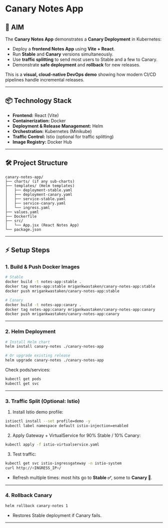 
# Canary Notes App

## **🚀 AIM**

The **Canary Notes App** demonstrates a **Canary Deployment** in Kubernetes:

* Deploy a **frontend Notes App** using **Vite + React**.
* Run **Stable** and **Canary** versions simultaneously.
* Use **traffic splitting** to send most users to Stable and a few to Canary.
* Demonstrate **safe deployment** and **rollback** for new releases.

This is a **visual, cloud-native DevOps demo** showing how modern CI/CD pipelines handle incremental releases.

---

## **📦 Technology Stack**

* **Frontend:** React (Vite)
* **Containerization:** Docker
* **Deployment & Release Management:** Helm
* **Orchestration:** Kubernetes (Minikube)
* **Traffic Control:** Istio (optional for traffic splitting)
* **Image Registry:** Docker Hub

---

## **🛠 Project Structure**

```
canary-notes-app/
├── charts/ (if any sub-charts)
├── templates/ (Helm templates)
│   ├── deployment-stable.yaml
│   ├── deployment-canary.yaml
│   ├── service-stable.yaml
│   ├── service-canary.yaml
│   └── ingress.yaml
├── values.yaml
├── Dockerfile
├── src/
│   └── App.jsx (React Notes App)
└── package.json
```

---

## **⚡ Setup Steps**

### **1. Build & Push Docker Images**

```bash
# Stable
docker build -t notes-app:stable .
docker tag notes-app:stable mrigankwastaken/canary-notes-app:stable
docker push mrigankwastaken/canary-notes-app:stable

# Canary
docker build -t notes-app:canary .
docker tag notes-app:canary mrigankwastaken/canary-notes-app:canary
docker push mrigankwastaken/canary-notes-app:canary
```

---

### **2. Helm Deployment**

```bash
# Install Helm chart
helm install canary-notes ./canary-notes-app

# Or upgrade existing release
helm upgrade canary-notes ./canary-notes-app
```

Check pods/services:

```bash
kubectl get pods
kubectl get svc
```

---

### **3. Traffic Split (Optional: Istio)**

1. Install Istio demo profile:

```bash
istioctl install --set profile=demo -y
kubectl label namespace default istio-injection=enabled
```

2. Apply Gateway + VirtualService for 90% Stable / 10% Canary:

```bash
kubectl apply -f istio-virtualservice.yaml
```

3. Test traffic:

```bash
kubectl get svc istio-ingressgateway -n istio-system
curl http://<INGRESS_IP>/
```

* Refresh multiple times: most hits go to **Stable ✅**, some to **Canary 🚀**.

---

### **4. Rollback Canary**

```bash
helm rollback canary-notes 1
```

* Restores Stable deployment if Canary fails.

---
